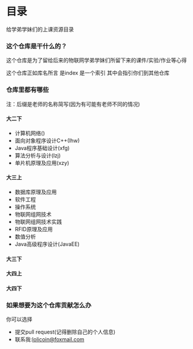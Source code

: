 # 目录

给学弟学妹们的上课资源目录

### 这个仓库是干什么的？

这个仓库是为了留给后来的物联网学弟学妹们所留下来的课件/实验/作业等心得

这个仓库正如库名所言 是index 是一个索引 其中会指引你们到其他仓库

### 仓库里都有哪些

注：后缀是老师的名称简写(因为有可能有老师不同的情况)

#### 大二下

- 计算机网络()
- 面向对象程序设计C++(lhw)
- Java程序基础设计(xfg)
- 算法分析与设计(lzj)
- 单片机原理及应用(xzy)

#### 大三上

- 数据库原理及应用
- 软件工程
- 操作系统
- 物联网组网技术
- 物联网组网技术实践
- RFID原理及应用
- 数值分析
- Java高级程序设计(JavaEE)

#### 大三下



#### 大四上



#### 大四下



### 如果想要为这个仓库贡献怎么办

你可以选择

- 提交pull request(记得删除自己的个人信息)
- 联系我:lolicoin@foxmail.com